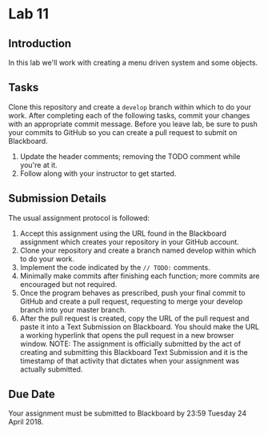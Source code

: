 # Lab 11

## Introduction

In this lab we'll work with creating a menu driven system and some objects.

## Tasks

Clone this repository and create a `develop` branch within which to do your work. After completing each of the following tasks, commit your changes with an appropriate commit message. Before you leave lab, be sure to push your commits to GitHub so you can create a pull request to submit on Blackboard.

1. Update the header comments; removing the TODO comment while you're at it.
1. Follow along with your instructor to get started.

## Submission Details

The usual assignment protocol is followed:

1. Accept this assignment using the URL found in the Blackboard assignment which creates your repository in your GitHub account.
1. Clone your repository and create a branch named develop within which to do your work.
1. Implement the code indicated by the `// TODO:` comments.
1. Minimally make commits after finishing each function; more commits are encouraged but not required.
1. Once the program behaves as prescribed, push your final commit to GitHub and create a pull request, requesting to merge your develop branch into your master branch.
1. After the pull request is created, copy the URL of the pull request and paste it into a Text Submission on Blackboard. You should make the URL a working hyperlink that opens the pull request in a new browser window. NOTE: The assignment is officially submitted by the act of creating and submitting this Blackboard Text Submission and it is the timestamp of that activity that dictates when your assignment was actually submitted.

## Due Date

Your assignment must be submitted to Blackboard by 23:59 Tuesday 24 April 2018.